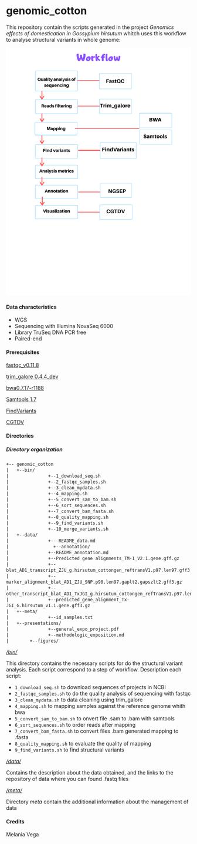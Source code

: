 # genomic_cotton
This repository contain the scripts generated in the project *Genomics effects of domestication in Gossypium hirsutum* whitch uses this workflow to analyse structural variants in whole genome:

![textlink](https://github.com/Melcatus/genomic_cotton/blob/master/workflow_3.png)

#### Data characteristics
- WGS
- Sequencing with Illumina NovaSeq 6000
- Library TruSeq DNA PCR free
- Paired-end

#### Prerequisites

[fastqc_v0.11.8](https://www.bioinformatics.babraham.ac.uk/projects/fastqc/)

[trim_galore 0.4.4_dev](https://www.bioinformatics.babraham.ac.uk/projects/trim_galore/)

[bwa0.7.17-r1188](http://bio-bwa.sourceforge.net/)

[Samtools 1.7](http://samtools.sourceforge.net/)

[FindVariants](http://ngsep.sourceforge.net/ManualNGSEP.htm#_Toc374444744)

[CGTDV](http://circos.ca/software/)

#### Directories

 ##### Directory organization
 ```
+-- genomic_cotton
|	+--bin/
|               +--1_download_seq.sh
|               +--2_fastqc_samples.sh
|               +--3_clean_mydata.sh
|               +--4_mapping.sh
|               +--5_convert_sam_to_bam.sh
|               +--6_sort_sequences.sh
|               +--7_convert_bam_fasta.sh
|               +--8_quality_mapping.sh
|               +--9_find_variants.sh
|               +--10_merge_variants.sh
|	+--data/
|               +-- README_data.md
|	              +--annotation/
|               +--README_annotation.md
|               +--Predicted gene alignments_TM-1_V2.1.gene.gff.gz
|               +--blat_AD1_transcript_ZJU_g.hirsutum_cottongen_reftransV1.p97.len97.gff3.gz
|               +--marker_alignment_blat_AD1_ZJU_SNP.p90.len97.gaplt2.gapszlt2.gff3.gz
|               +--other_transcript_blat_AD1_TxJGI_g.hirsutum_cottongen_refTransV1.p97.len97.gff3.gz
|               +--predicted_gene_alignment_Tx-JGI_G.hirsutum_v1.1.gene.gff3.gz
|	+--meta/
|               +--id_samples.txt
|	+--presentations/
|               +--general_expo_project.pdf
|               +--methodologic_exposition.md
|        +--figures/
```


*[/bin/](https://github.com/Melcatus/genomic_cotton/tree/master/bin)*

This directory contains the necessary scripts for do the structural variant analysis. Each script correspond to a step of workflow.
Description each script:

* `1_download_seq.sh` to download sequences of projects in NCBI
* `2_fastqc_samples.sh` to do the quality analysis of sequencing with fastqc
* `3_clean_mydata.sh` to data cleaning using trim_galore
* `4_mapping.sh` to mapping samples against the reference genome whith bwa
* `5_convert_sam_to_bam.sh` to onvert file .sam to .bam with samtools
* `6_sort_sequences.sh` to order reads after mapping
* `7_convert_bam_fasta.sh` to convert files .bam generated mapping to .fasta
* `8_quality_mapping.sh` to evaluate the quality of mapping
* `9_find_variants.sh` to find structural variants


*[/data/](https://github.com/Melcatus/genomic_cotton/tree/master/data)*

Contains the description about the data obtained, and the links to the repository of data where you can found .fastq files

*[/meta/](https://github.com/Melcatus/genomic_cotton/tree/master/meta)*

Directory *meta* contain the additional information about the management of data

#### Credits
Melania Vega
